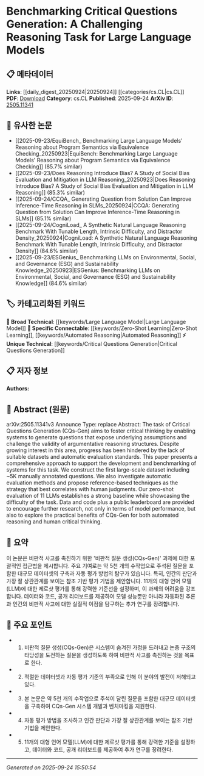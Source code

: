 <!-- KEYWORD_LINKING_METADATA:
{
  "processed_timestamp": "2025-09-24T15:50:54.275182",
  "vocabulary_version": "1.0",
  "selected_keywords": [
    "Critical Questions Generation",
    "Large Language Model",
    "Zero-Shot Learning",
    "Automated Reasoning"
  ],
  "rejected_keywords": [],
  "similarity_scores": {
    "Critical Questions Generation": 0.8,
    "Large Language Model": 0.85,
    "Zero-Shot Learning": 0.78,
    "Automated Reasoning": 0.72
  },
  "extraction_method": "AI_prompt_based",
  "budget_applied": true,
  "candidates_json": {
    "candidates": [
      {
        "surface": "Critical Questions Generation",
        "canonical": "Critical Questions Generation",
        "aliases": [
          "CQs-Gen"
        ],
        "category": "unique_technical",
        "rationale": "This is the central task of the paper, offering a unique approach to enhancing critical thinking in AI systems.",
        "novelty_score": 0.85,
        "connectivity_score": 0.65,
        "specificity_score": 0.9,
        "link_intent_score": 0.8
      },
      {
        "surface": "Large Language Models",
        "canonical": "Large Language Model",
        "aliases": [
          "LLMs"
        ],
        "category": "broad_technical",
        "rationale": "LLMs are crucial for understanding the paper's context and benchmarking efforts.",
        "novelty_score": 0.3,
        "connectivity_score": 0.9,
        "specificity_score": 0.6,
        "link_intent_score": 0.85
      },
      {
        "surface": "Zero-Shot Evaluation",
        "canonical": "Zero-Shot Learning",
        "aliases": [
          "Zero-Shot"
        ],
        "category": "specific_connectable",
        "rationale": "Zero-shot evaluation is a trending method that highlights the paper's innovative evaluation approach.",
        "novelty_score": 0.7,
        "connectivity_score": 0.75,
        "specificity_score": 0.8,
        "link_intent_score": 0.78
      },
      {
        "surface": "Automated Reasoning",
        "canonical": "Automated Reasoning",
        "aliases": [],
        "category": "specific_connectable",
        "rationale": "Automated reasoning is a key application area for the techniques discussed in the paper.",
        "novelty_score": 0.55,
        "connectivity_score": 0.7,
        "specificity_score": 0.75,
        "link_intent_score": 0.72
      }
    ],
    "ban_list_suggestions": [
      "dataset",
      "evaluation methods",
      "human judgments"
    ]
  },
  "decisions": [
    {
      "candidate_surface": "Critical Questions Generation",
      "resolved_canonical": "Critical Questions Generation",
      "decision": "linked",
      "scores": {
        "novelty": 0.85,
        "connectivity": 0.65,
        "specificity": 0.9,
        "link_intent": 0.8
      }
    },
    {
      "candidate_surface": "Large Language Models",
      "resolved_canonical": "Large Language Model",
      "decision": "linked",
      "scores": {
        "novelty": 0.3,
        "connectivity": 0.9,
        "specificity": 0.6,
        "link_intent": 0.85
      }
    },
    {
      "candidate_surface": "Zero-Shot Evaluation",
      "resolved_canonical": "Zero-Shot Learning",
      "decision": "linked",
      "scores": {
        "novelty": 0.7,
        "connectivity": 0.75,
        "specificity": 0.8,
        "link_intent": 0.78
      }
    },
    {
      "candidate_surface": "Automated Reasoning",
      "resolved_canonical": "Automated Reasoning",
      "decision": "linked",
      "scores": {
        "novelty": 0.55,
        "connectivity": 0.7,
        "specificity": 0.75,
        "link_intent": 0.72
      }
    }
  ]
}
-->

# Benchmarking Critical Questions Generation: A Challenging Reasoning Task for Large Language Models

## 📋 메타데이터

**Links**: [[daily_digest_20250924|20250924]] [[categories/cs.CL|cs.CL]]
**PDF**: [Download](https://arxiv.org/pdf/2505.11341.pdf)
**Category**: cs.CL
**Published**: 2025-09-24
**ArXiv ID**: [2505.11341](https://arxiv.org/abs/2505.11341)

## 🔗 유사한 논문
- [[2025-09-23/EquiBench_ Benchmarking Large Language Models' Reasoning about Program Semantics via Equivalence Checking_20250923|EquiBench: Benchmarking Large Language Models' Reasoning about Program Semantics via Equivalence Checking]] (85.7% similar)
- [[2025-09-23/Does Reasoning Introduce Bias? A Study of Social Bias Evaluation and Mitigation in LLM Reasoning_20250923|Does Reasoning Introduce Bias? A Study of Social Bias Evaluation and Mitigation in LLM Reasoning]] (85.3% similar)
- [[2025-09-24/CCQA_ Generating Question from Solution Can Improve Inference-Time Reasoning in SLMs_20250924|CCQA: Generating Question from Solution Can Improve Inference-Time Reasoning in SLMs]] (85.1% similar)
- [[2025-09-24/CogniLoad_ A Synthetic Natural Language Reasoning Benchmark With Tunable Length, Intrinsic Difficulty, and Distractor Density_20250924|CogniLoad: A Synthetic Natural Language Reasoning Benchmark With Tunable Length, Intrinsic Difficulty, and Distractor Density]] (84.6% similar)
- [[2025-09-23/ESGenius_ Benchmarking LLMs on Environmental, Social, and Governance (ESG) and Sustainability Knowledge_20250923|ESGenius: Benchmarking LLMs on Environmental, Social, and Governance (ESG) and Sustainability Knowledge]] (84.6% similar)

## 🏷️ 카테고리화된 키워드
**🧠 Broad Technical**: [[keywords/Large Language Model|Large Language Model]]
**🔗 Specific Connectable**: [[keywords/Zero-Shot Learning|Zero-Shot Learning]], [[keywords/Automated Reasoning|Automated Reasoning]]
**⚡ Unique Technical**: [[keywords/Critical Questions Generation|Critical Questions Generation]]

## 📋 저자 정보

**Authors:** 

## 📄 Abstract (원문)

arXiv:2505.11341v3 Announce Type: replace 
Abstract: The task of Critical Questions Generation (CQs-Gen) aims to foster critical thinking by enabling systems to generate questions that expose underlying assumptions and challenge the validity of argumentative reasoning structures. Despite growing interest in this area, progress has been hindered by the lack of suitable datasets and automatic evaluation standards. This paper presents a comprehensive approach to support the development and benchmarking of systems for this task. We construct the first large-scale dataset including ~5K manually annotated questions. We also investigate automatic evaluation methods and propose reference-based techniques as the strategy that best correlates with human judgments. Our zero-shot evaluation of 11 LLMs establishes a strong baseline while showcasing the difficulty of the task. Data and code plus a public leaderboard are provided to encourage further research, not only in terms of model performance, but also to explore the practical benefits of CQs-Gen for both automated reasoning and human critical thinking.

## 📝 요약

이 논문은 비판적 사고를 촉진하기 위한 '비판적 질문 생성(CQs-Gen)' 과제에 대한 포괄적인 접근법을 제시합니다. 주요 기여로는 약 5천 개의 수작업으로 주석된 질문을 포함한 대규모 데이터셋의 구축과 자동 평가 방법의 탐구가 있습니다. 특히, 인간의 판단과 가장 잘 상관관계를 보이는 참조 기반 평가 기법을 제안합니다. 11개의 대형 언어 모델(LLM)에 대한 제로샷 평가를 통해 강력한 기준선을 설정하며, 이 과제의 어려움을 강조합니다. 데이터와 코드, 공개 리더보드를 제공하여 모델 성능뿐만 아니라 자동화된 추론과 인간의 비판적 사고에 대한 실질적 이점을 탐구하는 추가 연구를 장려합니다.

## 🎯 주요 포인트

- 1. 비판적 질문 생성(CQs-Gen)은 시스템이 숨겨진 가정을 드러내고 논증 구조의 타당성을 도전하는 질문을 생성하도록 하여 비판적 사고를 촉진하는 것을 목표로 한다.
- 2. 적절한 데이터셋과 자동 평가 기준의 부족으로 인해 이 분야의 발전이 저해되고 있다.
- 3. 본 논문은 약 5천 개의 수작업으로 주석이 달린 질문을 포함한 대규모 데이터셋을 구축하여 CQs-Gen 시스템 개발과 벤치마킹을 지원한다.
- 4. 자동 평가 방법을 조사하고 인간 판단과 가장 잘 상관관계를 보이는 참조 기반 기법을 제안한다.
- 5. 11개의 대형 언어 모델(LLM)에 대한 제로샷 평가를 통해 강력한 기준을 설정하고, 데이터와 코드, 공개 리더보드를 제공하여 추가 연구를 장려한다.


---

*Generated on 2025-09-24 15:50:54*